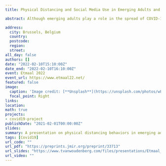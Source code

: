 ```yaml
---
title: Physical Distancing and Social Media Use in Emerging Adults and Adults During COVID-19: Large Scale Cross-Sectional and Longitudinal Survey Study

abstract: Although emerging adults play a role in the spread of COVID-19, they are less likely to develop severe symptoms after infection. Emerging adults’ relatively high use of social media as a source of information raises concerns regarding COVID-19 related behavioral compliance (i.e., physical distancing) in this age group. The current study investigated physical distancing in emerging adults in comparison to adults and looked at the role of using social media for COVID-19 news and information in this regard. In addition, this study explored the relation between physical distancing and different social media platforms and sources.Secondary data of a large-scale longitudinal national survey (N = 123,848, 34.% male) between April and November 2020 were used. Participants indicated, ranging from one to eight waves, how often they were successful in keeping 1.5 meters distance on a 7-point Likert scale. Participants between 18 and 24 years old were considered young adults and participants older than 24 were identified as adults. Also, a dummy variable was created to indicate per wave whether participants used social media for COVID-19 news and information. A subset received follow-up questions asking participants to indicate which platforms they have used and what sources of news and information they had seen on social media. All preregistered hypotheses were tested with Linear Mixed-Effects Models and Random Intercept Cross-Lagged Panel Models.Emerging adults reported less physical distancing behaviors than adults (b = -.08, t(86213.83) = -26.79, p < .001). Also, emerging adults were more likely to use social media for COVID-19 news and information (b = 2.48, SE = .11, Wald = 23.66, p = <.001), which mediated the association with physical distancing, but only to a small extend (indirect effect: b = -0.03, 95% CI = [-0.04; -0.02]). Opposed to our hypothesis, the longitudinal Random Intercept Cross-Lagged Panel Model showed no evidence that physical distancing was predicted by social media use of the previous wave. However, we did find evidence that using social media affected subsequent physical distancing behavior. Moreover, additional analyses showed that most social media platforms (i.e., YouTube, Facebook, and Instagram) and interpersonal communication showed negative associations with physical distancing while others platforms (i.e. LinkedIn and Twitter) and Governmental messages showed no or small positive associations with physical distancing.In conclusion, we should be vigilant for physical distancing of emerging adults, but this study gave no reason to worry about the role of social media for COVID-19 news and information. However, as some social media platforms and sources showed negative associations, future studies should more carefully look into these factors to better understand the associations between social media use for news and information, and behavioral interventions in times of crisis.

address:
  city: Brussels, Belgium
  country: 
  postcode: 
  region: 
  street:
all_day: false
authors: []
date: "2022-02-10T15:10:00Z"
date_end: "2022-02-10T16:10:00Z"
event: Etmaal 2022
event_url: https://www.etmaal22.net/
featured: false
image:
  caption: 'Image credit: [**Unsplash**](https://unsplash.com/photos/wFHqJCuGB1g)'
  focal_point: Right
links:
location: 
math: true
projects:
- covid19-project
publishDate: "2021-02-01T00:00:00Z"
slides: 
summary: A presentation on physical distancing behaviors in emerging adults.
tags: [Covid19]
url_code: ""
url_pdf: "https://preprints.jmir.org/preprint/33713"
url_slides: "https://www.tvanwoudenberg.com/files/presentations/Etmaal_2022.pdf"
url_video: ""
---
```

